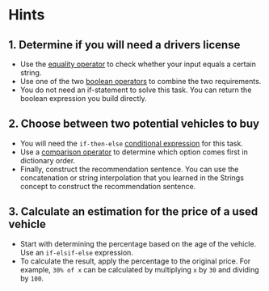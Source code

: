 # Hints

## 1. Determine if you will need a drivers license

- Use the [equality operator] to check whether your input equals a certain string.
- Use one of the two [boolean operators] to combine the two requirements.
- You do not need an if-statement to solve this task. You can return the boolean expression you build directly.

## 2. Choose between two potential vehicles to buy

- You will need the `if-then-else` [conditional expression] for this task.
- Use a [comparison operator] to determine which option comes first in dictionary order.
- Finally, construct the recommendation sentence.
  You can use the concatenation or string interpolation that you learned in the Strings concept to construct the recommendation sentence.

## 3. Calculate an estimation for the price of a used vehicle

- Start with determining the percentage based on the age of the vehicle.
  Use an `if-elsif-else` expression.
- To calculate the result, apply the percentage to the original price.
  For example, `30% of x` can be calculated by multiplying `x` by `30` and dividing by `100`.

[equality operator]: https://jqlang.github.io/jq/manual/v1.7/#==-!=
[boolean operators]: https://jqlang.github.io/jq/manual/v1.7/#and-or-not
[comparison operator]: https://jqlang.github.io/jq/manual/v1.7/#%3E-%3E=-%3C=-%3C
[conditional expression]: https://jqlang.github.io/jq/manual/v1.7/#if-then-else-end
